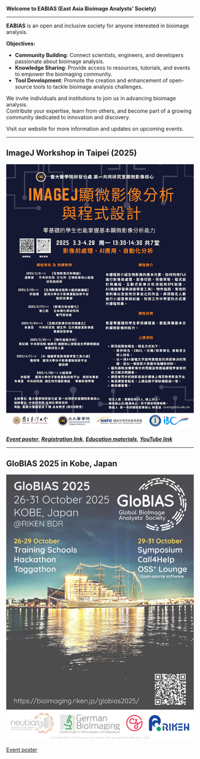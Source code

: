 **Welcome to EABIAS (East Asia Bioimage Analysts’ Society)**

---------------------------------
**EABIAS** is an open and inclusive society for anyone interested in bioimage analysis.  

**Objectives:**  
- **Community Building**: Connect scientists, engineers, and developers passionate about bioimage analysis.  
- **Knowledge Sharing**: Provide access to resources, tutorials, and events to empower the bioimaging community.  
- **Tool Development**: Promote the creation and enhancement of open-source tools to tackle bioimage analysis challenges.  

We invite individuals and institutions to join us in advancing bioimage analysis.  
Contribute your expertise, learn from others, and become part of a growing community dedicated to innovation and discovery.

Visit our website for more information and updates on upcoming events.  

---------------------------------

## ImageJ Workshop in Taipei (2025)
![2025_workshop](images/2025_ImageJ_Workshop_Poster_v2.png)

***[Event poster](https://drive.google.com/file/d/11DaEflREvSH5XQLByhorO5-ToM6Tu5g0/view?usp=drive_link)***,
***[Registration link](https://docs.google.com/forms/d/e/1FAIpQLSezDJBtmgAjOasH5-3s5Sg2Fi4L837JW0q_KRdc75TsZTU3EQ/viewform)***,
***[Education materials](https://github.com/EABIAS/2025-ImageJ-Micro-Image-Analysis-and-Programming_Taipei)***, 
***[YouTube link](https://www.youtube.com/watch?v=Mma--PgdsXg&list=PL_9oCBBWdG8mLVflK-MJ3YkUPmhwpKO1s)***

---------------------------------

## GloBIAS 2025 in Kobe, Japan
![GloBIAS 2025](images/GloBIAS2025_advertising-poster_v1.jpg)

[Event poster](https://bioimaging.riken.jp/files/GloBIAS2025_advertising-poster_v1.0.0.pdf)